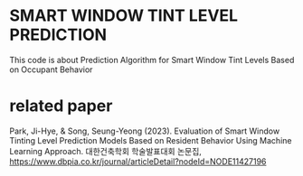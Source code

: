 # SMART WINDOW TINT LEVEL PREDICTION
This code is about Prediction Algorithm for Smart Window Tint Levels Based on Occupant Behavior
# related paper 
Park, Ji-Hye, & Song, Seung-Yeong (2023). Evaluation of Smart Window Tinting Level Prediction Models Based on Resident Behavior Using Machine Learning Approach. 대한건축학회 학술발표대회 논문집, https://www.dbpia.co.kr/journal/articleDetail?nodeId=NODE11427196
